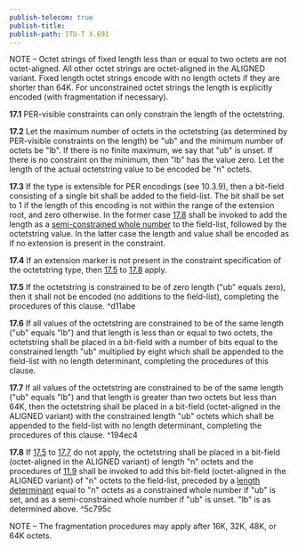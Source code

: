 ```yaml
---
publish-telecom: true
publish-title: 
publish-path: ITU-T X.691
---
```



NOTE – Octet strings of fixed length less than or equal to two octets are not octet-aligned. All other octet strings are octet-aligned in the ALIGNED variant. Fixed length octet strings encode with no length octets if they are shorter than 64K. For unconstrained octet strings the length is explicitly encoded (with fragmentation if necessary).

**17.1** PER-visible constraints can only constrain the length of the octetstring.

**17.2** Let the maximum number of octets in the octetstring (as determined by PER-visible constraints on the length) be "ub" and the minimum number of octets be "lb". If there is no finite maximum, we say that "ub" is unset. If there is no constraint on the minimum, then "lb" has the value zero. Let the length of the actual octetstring value to be encoded be "n" octets.

**17.3** If the type is extensible for PER encodings (see 10.3.9), then a bit-field consisting of a single bit shall be added to the field-list. The bit shall be set to 1 if the length of this encoding is not within the range of the extension root, and zero otherwise. In the former case [17.8](17%20Encoding%20the%20octetstring%20type.md#5c795c) shall be invoked to add the length as a [semi-constrained whole number](./11.7%20Encoding%20of%20a%20semi-constrained%20whole%20number.md) to the field-list, followed by the octetstring value. In the latter case the length and value shall be encoded as if no extension is present in the constraint.

**17.4** If an extension marker is not present in the constraint specification of the octetstring type, then [17.5](17%20Encoding%20the%20octetstring%20type.md#d11abe) to [17.8](17%20Encoding%20the%20octetstring%20type.md#5c795c) apply.

**17.5** If the octetstring is constrained to be of zero length ("ub" equals zero), then it shall not be encoded (no additions to the field-list), completing the procedures of this clause. ^d11abe

**17.6** If all values of the octetstring are constrained to be of the same length ("ub" equals "lb") and that length is less than or equal to two octets, the octetstring shall be placed in a bit-field with a number of bits equal to the constrained length "ub" multiplied by eight which shall be appended to the field-list with no length determinant, completing the procedures of this clause.

**17.7** If all values of the octetstring are constrained to be of the same length ("ub" equals "lb") and that length is greater than two octets but less than 64K, then the octetstring shall be placed in a bit-field (octet-aligned in the ALIGNED variant) with the constrained length "ub" octets which shall be appended to the field-list with no length determinant, completing the procedures of this clause. ^194ec4

**17.8** If [17.5](17%20Encoding%20the%20octetstring%20type.md#d11abe) to [17.7](17%20Encoding%20the%20octetstring%20type.md#194ec4) do not apply, the octetstring shall be placed in a bit-field (octet-aligned in the ALIGNED variant) of length "n" octets and the procedures of [11.9](./11.9%20General%20rules%20for%20encoding%20a%20length%20determinant.md) shall be invoked to add this bit-field (octet-aligned in the ALIGNED variant) of "n" octets to the field-list, preceded by a [length determinant](./11.9%20General%20rules%20for%20encoding%20a%20length%20determinant.md) equal to "n" octets as a constrained whole number if "ub" is set, and as a semi-constrained whole number if "ub" is unset. "lb" is as determined above. ^5c795c

NOTE – The fragmentation procedures may apply after 16K, 32K, 48K, or 64K octets.
